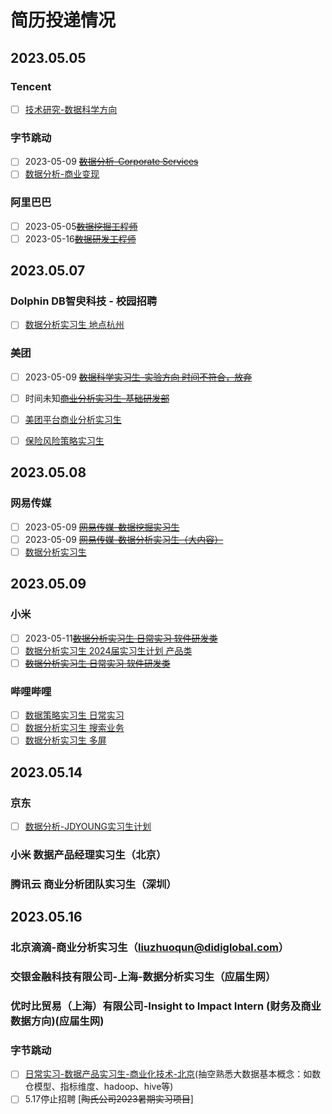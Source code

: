 # 简历投递情况

## 2023.05.05

### Tencent

* [ ] [技术研究-数据科学方向](https://join.qq.com/post_detail.html?pid=2&id=238&tid=2)
### 字节跳动

* [ ]  2023-05-09 [~~数据分析-Corporate Services~~](https://jobs.bytedance.com/campus/position/7224377522422040890/detail) 
* [ ] [数据分析-商业变现](https://jobs.bytedance.com/campus/position/7208790307289237816/detail)

### 阿里巴巴
* [ ] 2023-05-05[~~数据挖掘工程师~~](https://talent.alibaba.com/campus/position-detail?lang=zh&positionId=2015221)
* [ ] 2023-05-16[~~数据研发工程师~~](https://talent.alibaba.com/campus/position-detail?lang=zh&positionId=2015402)

## 2023.05.07

### Dolphin DB智臾科技 - 校园招聘
* [ ] [数据分析实习生 地点杭州](https://app.mokahr.com/campus-recruitment/dolphindb/37786#/job/29e42327-9176-4185-8bc0-4b8dbb5b821e)

### 美团
* [ ] 2023-05-09 [~~数据科学实习生-实验方向 时间不符合，放弃~~](https://zhaopin.meituan.com/web/position/detail?jobUnionId=1461130088&highlightType=campus)
  
* [ ] 时间未知[~~商业分析实习生-基础研发部~~](https://zhaopin.meituan.com/web/position/detail?jobUnionId=1504662479&highlightType=campus)

* [ ] [美团平台商业分析实习生](https://zhaopin.meituan.com/web/delivery-confirm?jobUnionId=1420108844&jobShareType=1&highlightType=campus)
  
* [ ] [保险风险策略实习生 ](https://zhaopin.meituan.com/web/position/detail?jobUnionId=1469636875&highlightType=campus)

## 2023.05.08
### 网易传媒
* [ ] 2023-05-09 [~~网易传媒-数据挖掘实习生~~](https://hr.163.com/job-detail.html?id=47361&lang=zh)
* [ ] 2023-05-09 [~~网易传媒-数据分析实习生（大内容）~~](https://hr.163.com/job-detail.html?id=46779&lang=zh)
* [ ] [数据分析实习生](https://hr.163.com/job-detail.html?id=47563&lang=zh)

## 2023.05.09  
### 小米
* [ ] 2023-05-11[~~数据分析实习生 日常实习 软件研发类~~](https://xiaomi.jobs.f.mioffice.cn/internship/position/7218776979003752557/detail?spread=6AA3R7B)
* [ ] [数据分析实习生 2024届实习生计划 产品类](https://xiaomi.jobs.f.mioffice.cn/internship/position/7225529634836791405/detail?spread=6AA3R7B)
* [ ] [~~数据分析实习生 日常实习 软件研发类~~](https://xiaomi.jobs.f.mioffice.cn/internship/position/7225521340429189229/detail?spread=6AA3R7B)

### 哔哩哔哩
* [ ] [数据策略实习生 日常实习](https://jobs.bilibili.com/campus/positions/6222)
* [ ] [数据分析实习生 搜索业务](https://jobs.bilibili.com/campus/positions/6020)
* [ ] [数据分析实习生 多屏](https://jobs.bilibili.com/campus/positions/6070)
  
## 2023.05.14
### 京东
* [ ] [数据分析-JDYOUNG实习生计划](https://campus.jd.com/#/details?id=4127)
  
### 小米 数据产品经理实习生（北京）
### 腾讯云 商业分析团队实习生（深圳）

## 2023.05.16
### 北京滴滴-商业分析实习生（liuzhuoqun@didiglobal.com）
### 交银金融科技有限公司-上海-数据分析实习生（应届生网）
### 优时比贸易（上海）有限公司-Insight to Impact Intern (财务及商业数据方向)(应届生网)
### 字节跳动
* [ ] [日常实习-数据产品实习生-商业化技术-北京](https://jobs.toutiao.com/s/UFMETtj)(抽空熟悉大数据基本概念：如数仓模型、指标维度、hadoop、hive等)
* [ ] 5.17停止招聘 [~~陶氏公司2023暑期实习项目~~]
